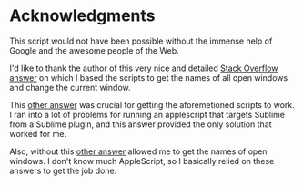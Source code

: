 Acknowledgments
===============

This script would not have been possible without the immense help of Google and the awesome people of the Web.

I'd like to thank the author of this very nice and detailed [Stack Overflow answer](http://stackoverflow.com/questions/10366003/applescript-google-chrome-activate-a-certain-window) on which I based the scripts to get the names of all open windows and change the current window.

This [other answer](http://stackoverflow.com/questions/4537259/python-how-to-pipe-the-output-using-popen) was crucial for getting the aforemetioned scripts to work. I ran into a lot of problems for running an applescript that targets Sublime from a Sublime plugin, and this answer provided the only solution that worked for me.

Also, without this [other answer](http://stackoverflow.com/questions/13337298/how-can-i-get-a-list-of-menu-items-with-applescript) allowed me to get the names of open windows. I don't know much AppleScript, so I basically relied on these answers to get the job done.
